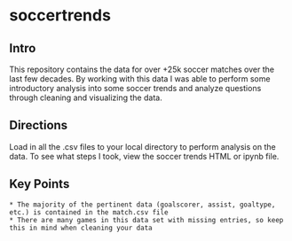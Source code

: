 # soccertrends

## Intro
<p> This repository contains the data for over +25k soccer matches over the last few decades. By working with this data I was able to perform some introductory analysis into some soccer trends and analyze questions through cleaning and visualizing the data. </p> 

## Directions

<p>Load in all the .csv files to your local directory to perform analysis on the data. To see what steps I took, view the soccer trends HTML or ipynb file. </p>


## Key Points
    * The majority of the pertinent data (goalscorer, assist, goaltype, etc.) is contained in the match.csv file
    * There are many games in this data set with missing entries, so keep this in mind when cleaning your data
